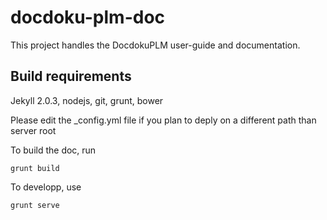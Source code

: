 docdoku-plm-doc
===============

This project handles the DocdokuPLM user-guide and documentation.

## Build requirements

Jekyll 2.0.3, nodejs, git, grunt, bower

Please edit the \_config.yml file if you plan to deply on a different path than server root

To build the doc, run 

	grunt build

To developp, use
	
	grunt serve
